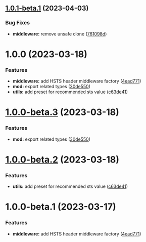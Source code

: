 ## [1.0.1-beta.1](https://github.com/httpland/hsts-middleware/compare/1.0.0...1.0.1-beta.1) (2023-04-03)


### Bug Fixes

* **middleware:** remove unsafe clone ([761098d](https://github.com/httpland/hsts-middleware/commit/761098dab3e187ca3312c07e095dd10200665bf1))

# 1.0.0 (2023-03-18)


### Features

* **middleware:** add HSTS header middleware factory ([4ead771](https://github.com/httpland/hsts-middleware/commit/4ead771fd712af62524758b8e4fc0beb7306c88a))
* **mod:** export related types ([30de550](https://github.com/httpland/hsts-middleware/commit/30de55028cf46e349e40cc0e71a5ab773f6f1640))
* **utils:** add preset for recommended sts value ([c63de41](https://github.com/httpland/hsts-middleware/commit/c63de419cc40bc38b9d59e8861c3540b1ca12f2e))

# [1.0.0-beta.3](https://github.com/httpland/hsts-middleware/compare/1.0.0-beta.2...1.0.0-beta.3) (2023-03-18)


### Features

* **mod:** export related types ([30de550](https://github.com/httpland/hsts-middleware/commit/30de55028cf46e349e40cc0e71a5ab773f6f1640))

# [1.0.0-beta.2](https://github.com/httpland/hsts-middleware/compare/1.0.0-beta.1...1.0.0-beta.2) (2023-03-18)


### Features

* **utils:** add preset for recommended sts value ([c63de41](https://github.com/httpland/hsts-middleware/commit/c63de419cc40bc38b9d59e8861c3540b1ca12f2e))

# 1.0.0-beta.1 (2023-03-17)


### Features

* **middleware:** add HSTS header middleware factory ([4ead771](https://github.com/httpland/hsts-middleware/commit/4ead771fd712af62524758b8e4fc0beb7306c88a))
